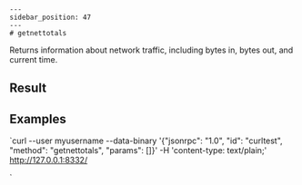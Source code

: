 
    ---
    sidebar_position: 47
    ---
    # getnettotals

Returns information about network traffic, including bytes in, bytes out, and current time.

## Result

## Examples

`curl --user myusername --data-binary '{"jsonrpc": "1.0", "id": "curltest", "method": "getnettotals", "params": []}' -H 'content-type: text/plain;' http://127.0.0.1:8332/

`
